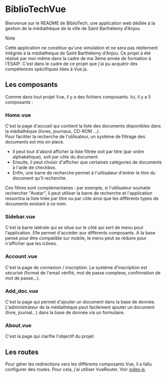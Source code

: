 # BiblioTechVue

Bienvenue sur le README de BiblioTech, une application web dédiée à la gestion de la médiathèque de la ville de Saint Barthélemy d'Anjou. 

> [!NOTE]
> Cette application ne constitue qu'une simulation et ne sera pas réellement intégrée à la médiathèque de Saint Barthélemy d'Anjou. Ce projet à été réalisé par moi-même dans la cadre de ma 3ème année de formation à l'ESAIP. C'est dans le cadre de ce projet que j'ai pu acquérir des compétences spécifiques liées à Vue.js.

## Les composants

Comme dans tout projet Vue, il y a des fichiers composants. Ici, il y a 5 composants : 
### Home.vue
C'est la page d'accueil qui contient la liste des documents disponibles dans la médiathèque (livres, journaux, CD-ROM ...).  
Pour faciliter la recherche de l'utilisateur, un système de filtrage des documents est mis en place. 
- Il peut tout d'abord afficher la liste filtrée soit par titre (par ordre alphabétique), soit par côte du document. 
- Ensuite, il peut choisir d'afficher que certaines catégories de documents à l'aide de checkbox. 
- Enfin, une barre de recherche permet à l'utilisateur d'entrer le titre du document qu'il recherche.  

Ces filtres sont complémentaires : par exemple, si l'utilisateur souhaite rechercher "Avatar", il peut utiliser la barre de recherche et l'application ressortira la liste triée par titre ou par côte ainsi que les différents types de documents existant à ce nom.

### Sidebar.vue
C'est la barre latérale qui se situe sur le côté qui sert de menu pour l'application. Elle permet d'accéder aux différents composants. A la base pensé pour être compatible sur mobile, le menu peut se réduire pour n'afficher que les icônes.

### Account.vue
C'est la page de connexion / inscription. Le système d'inscription est sécurisé (format de l'email vérifié, mot de passe complexe, confirmation de mot de passe...).

### Add_doc.vue
C'est la page qui permet d'ajouter un document dans la base de donnée. L'administrateur de la médiathèque peut facilement ajouter un document (livre, journal...) dans la base de donnée via un formulaire.

### About.vue
C'est la page qui clarifie l'objectif du projet.

## Les routes

Pour gérer les redirections vers les différents composants Vue, il a fallu configurer des routes. Pour cela, j'ai utiliser VueRouter. Voir [index.js](src/router/index.js).

